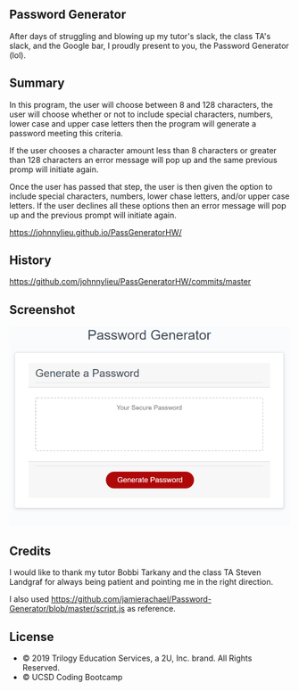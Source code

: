## Password Generator
After days of struggling and blowing up my tutor's slack, the class TA's slack, and the Google bar, I proudly present to you, the Password Generator (lol).

## Summary

In this program, the user will choose between 8 and 128 characters, the user will choose whether or not to include special characters, numbers, lower case and upper case letters then the program will generate a password meeting this criteria.

If the user chooses a character amount less than 8 characters or greater than 128 characters an error message will pop up and the same previous promp will initiate again.

Once the user has passed that step, the user is then given the option to include special characters, numbers, lower chase letters, and/or upper case letters. If the user declines all these options then an error message will pop up and the previous prompt will initiate again.

https://johnnylieu.github.io/PassGeneratorHW/

## History

https://github.com/johnnylieu/PassGeneratorHW/commits/master

## Screenshot

![Password Generator](passwordGenerator.bmp)

## Credits
I would like to thank my tutor Bobbi Tarkany and the class TA Steven Landgraf for always being patient and pointing me in the right direction.

I also used https://github.com/jamierachael/Password-Generator/blob/master/script.js as reference.

## License
 
* © 2019 Trilogy Education Services, a 2U, Inc. brand. All Rights Reserved.
* © UCSD Coding Bootcamp